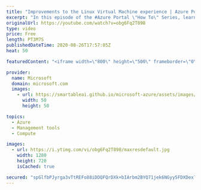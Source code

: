 ```yaml
---
title: "Improvements to the Linux Virtual Machine experience | Azure Portal Series"
excerpt: "In this episode of the #Azure Portal \"How To\" Series, learn more about the improvements to the Linux Virtual Machine (VM) experience such as automatic SSH key generation, a new and improved landing page, and a new seamless connect experience.   Try out these features in the Azure portal: https://portal.azure.com"
originalUrl: https://youtube.com/watch?v=obg6Fq2T898
type: video
price: Free
length: PT3M7S
publishedDateTime: 2020-08-26T17:57:05Z
heat: 50

featuredContent: "<iframe width=\"800\" height=\"500\" frameborder=\"0\" src=\"https://www.youtube.com/embed/obg6Fq2T898\" allow=\"accelerometer; autoplay; encrypted-media; gyroscope; picture-in-picture\" allowfullscreen></iframe>"

provider:
  name: Microsoft
  domain: microsoft.com
  images:
    - url: https://smartableai.github.io/microsoft-azure/assets/images/organizations/microsoft.com-50x50.jpg
      width: 50
      height: 50

topics:
  - Azure
  - Management tools
  - Compute

images:
  - url: https://i.ytimg.com/vi/obg6Fq2T898/maxresdefault.jpg
    width: 1280
    height: 720
    isCached: true

secured: "spGlfbPJyrga3vTtREFo88iDDQFQrDXk+bIArbm2BYQ71jek6NGyy5FDXDexlgoYKqc0gw+/bYVYP60KjAj6KzB2j7VYJt1sFIyzB/RD67YC2fqYKUF/2KICCMcHuDkDJSZ72CeDTWjgUoDyyBnuDo/Ig7jbDaTZOjug/xYo5BR76Rw6Y8HwITwRNq0J4IQnZzdoz7/2MN3kEKU/xlMoCCKoyfoLJ4eRkc2yY1mkclyJvvxYNIPtIM1TuntMl/3Y1EovpBtM44S3pTbMEEbM+ld8mr5j6OpR2hx06xZ/tXT10ny+Gnerba+SF3afqJp9S4/oslMUtOLYHPMSeSBcGs6izE/kF3OsFJPwJGd8Sho0H7c/3Ol2ILuvCwLflyFy2KmoEw0FLCRsSJjeWeRfUo6IGWeDslA7JMlzYTqnlzI=;x8odfQmfA9gKLJnRcArR+A=="
---
```


